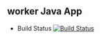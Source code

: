 ## worker Java App
  * Build Status
[![Build Status](http://34.174.166.235:8080/buildStatus/icon?job=instavote%2Fworker-build&subject=UnitTest)](http://34.174.166.235:8080/job/instavote/job/worker-build/)
